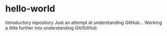 # hello-world
Introductory repository
Just an attempt at understanding GitHub...
Working a little further into understanding Git/GitHub
